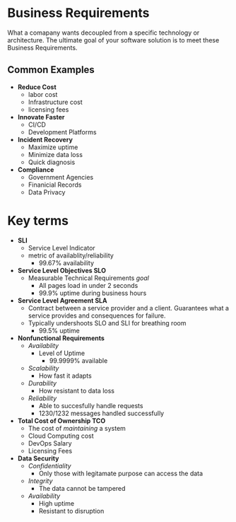 # Business Requirements
What a comapany wants decoupled from a specific technology or architecture. The ultimate goal of your software solution is to meet these Business Requirements. 

## Common Examples
- **Reduce Cost**
    - labor cost
    - Infrastructure cost
    - licensing fees
- **Innovate Faster**
    - CI/CD
    - Development Platforms
- **Incident Recovery**
    - Maximize uptime
    - Minimize data loss
    - Quick diagnosis
- **Compliance**
    - Government Agencies
    - Finanicial Records
    - Data Privacy

# Key terms
- **SLI**
  - Service Level Indicator
  - metric of availablity/reliability
    - 99.67% availability
- **Service Level Objectives SLO**
    - Measurable Technical Requirements *goal*
        - All pages load in under 2 seconds
        - 99.9% uptime during business hours
- **Service Level Agreement SLA**
    - Contract between a service provider and a client. Guarantees what a service provides and consequences for failure.
    - Typically undershoots SLO and SLI for breathing room
      - 99.5% uptime
- **Nonfunctional Requirements**
    - *Availablity*
        - Level of Uptime
            - 99.9999% available
    - *Scalability*
        - How fast it adapts
    - *Durability*
        - How resistant to data loss
    - *Reliability*
        - Able to succesfully handle requests
        - 1230/1232 messages handled successfully
- **Total Cost of Ownership TCO**
    - The cost of *maintaining* a system
    - Cloud Computing cost
    - DevOps Salary
    - Licensing Fees
- **Data Security**
    - *Confidentiality*
        - Only those with legitamate purpose can access the data
    - *Integrity*
        - The data cannot be tampered
    - *Availability*
        - High uptime
        - Resistant to disruption